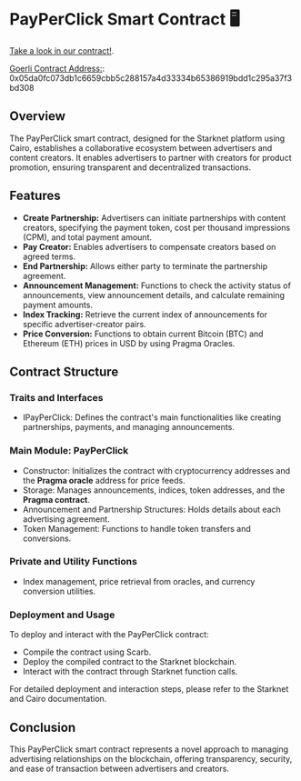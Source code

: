 # PayPerClick Smart Contract 🖥

[Take a look in our contract!](https://github.com/gugasanchez/starknet-mac/tree/main/packages/madara).

[Goerli Contract Address:](https://goerli.voyager.online/contract/0x05da0fc073db1c6659cbb5c288157a4d33334b65386919bdd1c295a37f3bd308#writeContract): 0x05da0fc073db1c6659cbb5c288157a4d33334b65386919bdd1c295a37f3bd308

## Overview
The PayPerClick smart contract, designed for the Starknet platform using Cairo, establishes a collaborative ecosystem between advertisers and content creators. It enables advertisers to partner with creators for product promotion, ensuring transparent and decentralized transactions.

## Features
- **Create Partnership:** Advertisers can initiate partnerships with content creators, specifying the payment token, cost per thousand impressions (CPM), and total payment amount.
- **Pay Creator:** Enables advertisers to compensate creators based on agreed terms.
- **End Partnership:** Allows either party to terminate the partnership agreement.
- **Announcement Management:** Functions to check the activity status of announcements, view announcement details, and calculate remaining payment amounts.
- **Index Tracking:** Retrieve the current index of announcements for specific advertiser-creator pairs.
- **Price Conversion:** Functions to obtain current Bitcoin (BTC) and Ethereum (ETH) prices in USD by using Pragma Oracles.

## Contract Structure
### Traits and Interfaces
- IPayPerClick<TContractState>: Defines the contract's main functionalities like creating partnerships, payments, and managing announcements.

### Main Module: PayPerClick
- Constructor: Initializes the contract with cryptocurrency addresses and the **Pragma oracle** address for price feeds.
- Storage: Manages announcements, indices, token addresses, and the **Pragma contract**.
- Announcement and Partnership Structures: Holds details about each advertising agreement.
- Token Management: Functions to handle token transfers and conversions.
### Private and Utility Functions
- Index management, price retrieval from oracles, and currency conversion utilities.
### Deployment and Usage
 To deploy and interact with the PayPerClick contract:

- Compile the contract using Scarb.
- Deploy the compiled contract to the Starknet blockchain.
- Interact with the contract through Starknet function calls.

For detailed deployment and interaction steps, please refer to the Starknet and Cairo documentation.

## Conclusion
This PayPerClick smart contract represents a novel approach to managing advertising relationships on the blockchain, offering transparency, security, and ease of transaction between advertisers and creators.
